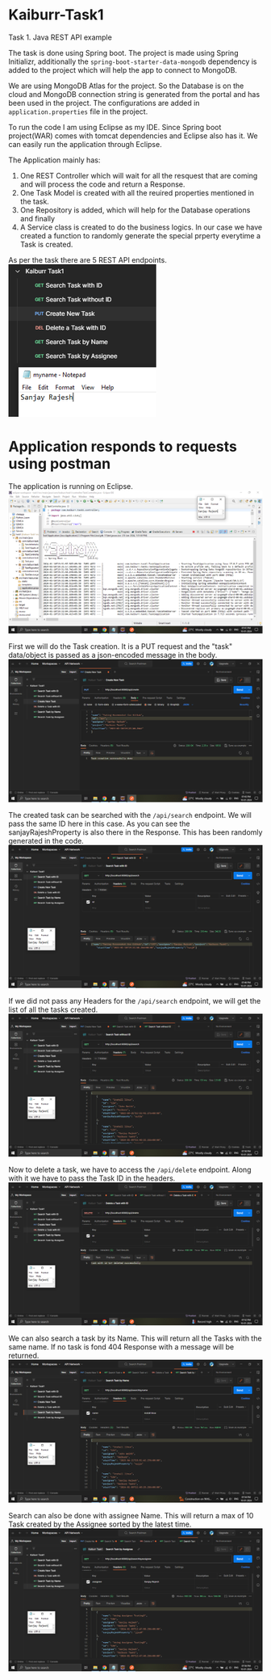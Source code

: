 # Kaiburr-Task1
Task 1. Java REST API example

The task is done using Spring boot. The project is made using Spring Initializr, additionally the `spring-boot-starter-data-mongodb` dependency is added to the project which will help the app to connect to MongoDB.

We are using MongoDB Atlas for the project. So the Database is on the cloud and MongoDB connection string is generated from the portal and has been used in the project. The configurations are added in `application.properties` file in the project.

To run the code I am using Eclipse as my IDE. Since Spring boot project(WAR) comes with tomcat dependencies and Eclipse also has it. We can easily run the application through Eclipse.

The Application mainly has:

1. One REST Controller which will wait for all the resquest that are coming and will process the code and return a Response.
2. One Task Model is created with all the reuired properties mentioned in the task.
3. One Repository is added, which will help for the Database operations and finally
4. A Service class is created to do the business logics. In our case we have created a function to randomly generate the special prperty everytime a Task is created.

As per the task there are 5 REST API endpoints.
![Screenshot](screenshots/Postman_reqList.PNG)

# Application responds to requests using postman

The application is running on Eclipse.
![Screenshot](screenshots/appRunningOnEclipse.PNG)

First we will do the Task creation. It is a PUT request and the "task" data/object is passed as a json-encoded message in the body.
![Screenshot](screenshots/TaskCreation.PNG)

The created task can be searched with the `/api/search` endpoint. We will pass the same ID here in this case. As you can see the sanjayRajeshProperty is also there in the Response. This has been randomly generated in the code.
![Screenshot](screenshots/searchTaskWithID.PNG)

If we did not pass any Headers for the `/api/search` endpoint, we will get the list of all the tasks created.
![Screenshot](screenshots/searchTaskWithoutID.PNG)

Now to delete a task, we have to access the `/api/delete` endpoint. Along with it we have to pass the Task ID in the headers.
![Screenshot](screenshots/deleteTask.PNG)

We can also search a task by its Name. This will return all the Tasks with the same name. If no task is fond 404 Response with a message will be returned.
![Screenshot](screenshots/searchByName.PNG)

Search can also be done with assignee Name. This will return a max of 10 Task created by the Assignee sorted by the latest time.
![Screenshot](screenshots/searchByAssignee.PNG)